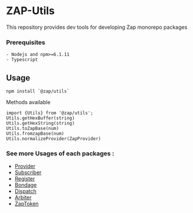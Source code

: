 # ZAP-Utils

This repository provides dev tools for developing Zap monorepo packages

### Prerequisites

```
- Nodejs and npm>=6.1.11
- Typescript
```

## Usage 
```
npm install `@zap/utils`
```
Methods available
```
import {Utils} from '@zap/utils';
Utils.getHexBuffer(string)
Utils.getHexString(string)
Utils.toZapBase(num)
Utils.fromzapBase(num)
Utils.normalizeProvider(ZapProvider)
```

### See more Usages of each packages :
* [Provider]()
* [Subscriber]()
* [Register]()
* [Bondage]()
* [Dispatch]()
* [Arbiter]()
* [ZapToken]()



